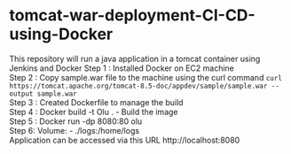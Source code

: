 # tomcat-war-deployment-CI-CD-using-Docker

This repository will run a java application in a tomcat container using Jenkins and Docker
Step 1 : Installed Docker on EC2 machine <br />
Step 2 : Copy sample.war file to the machine using the curl command `curl https://tomcat.apache.org/tomcat-8.5-doc/appdev/sample/sample.war --output sample.war` <br />
Step 3 : Created Dockerfile to manage the build <br />
Step 4 : Docker build -t Olu . - Build the image <br />
Step 5 : Docker run -dp 8080:80 olu <br />
Step 6:  Volume: - ./logs:/home/logs <br />
Application can be accessed via this URL http://localhost:8080


